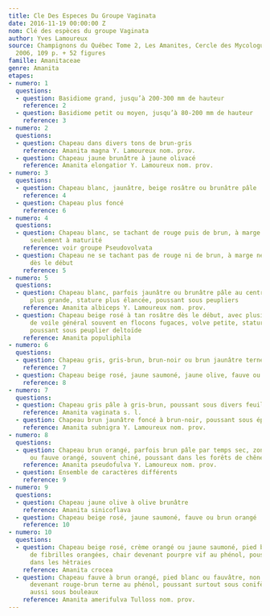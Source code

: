 ```yaml
---
title: Cle Des Especes Du Groupe Vaginata
date: 2016-11-19 00:00:00 Z
nom: Clé des espèces du groupe Vaginata
author: Yves Lamoureux
source: Champignons du Québec Tome 2, Les Amanites, Cercle des Mycologues de Montréal,
  2006, 109 p. + 52 figures
famille: Amanitaceae
genre: Amanita
etapes:
- numero: 1
  questions:
  - question: Basidiome grand, jusqu’à 200-300 mm de hauteur
    reference: 2
  - question: Basidiome petit ou moyen, jusqu’à 80-200 mm de hauteur
    reference: 3
- numero: 2
  questions:
  - question: Chapeau dans divers tons de brun-gris
    reference: Amanita magna Y. Lamoureux nom. prov.
  - question: Chapeau jaune brunâtre à jaune olivacé
    reference: Amanita elongatior Y. Lamoureux nom. prov.
- numero: 3
  questions:
  - question: Chapeau blanc, jaunâtre, beige rosâtre ou brunâtre pâle
    reference: 4
  - question: Chapeau plus foncé
    reference: 6
- numero: 4
  questions:
  - question: Chapeau blanc, se tachant de rouge puis de brun, à marge un peu sillonnée
      seulement à maturité
    reference: voir groupe Pseudovolvata
  - question: Chapeau ne se tachant pas de rouge ni de brun, à marge nettement sillonnée
      dès le début
    reference: 5
- numero: 5
  questions:
  - question: Chapeau blanc, parfois jaunâtre ou brunâtre pâle au centre, nu, volve
      plus grande, stature plus élancée, poussant sous peupliers
    reference: Amanita albiceps Y. Lamoureux nom. prov.
  - question: Chapeau beige rosé à tan rosâtre dès le début, avec plusieurs restes
      de voile général souvent en flocons fugaces, volve petite, stature moins élancée,
      poussant sous peuplier deltoïde
    reference: Amanita populiphila
- numero: 6
  questions:
  - question: Chapeau gris, gris-brun, brun-noir ou brun jaunâtre terne
    reference: 7
  - question: Chapeau beige rosé, jaune saumoné, jaune olive, fauve ou brun orangé
    reference: 8
- numero: 7
  questions:
  - question: Chapeau gris pâle à gris-brun, poussant sous divers feuillus
    reference: Amanita vaginata s. l.
  - question: Chapeau brun jaunâtre foncé à brun-noir, poussant sous épinettes
    reference: Amanita subnigra Y. Lamoureux nom. prov.
- numero: 8
  questions:
  - question: Chapeau brun orangé, parfois brun pâle par temps sec, zoné, pied blanchâtre
      ou fauve orangé, souvent chiné, poussant dans les forêts de chênes et de caryers
    reference: Amanita pseudofulva Y. Lamoureux nom. prov.
  - question: Ensemble de caractères différents
    reference: 9
- numero: 9
  questions:
  - question: Chapeau jaune olive à olive brunâtre
    reference: Amanita sinicoflava
  - question: Chapeau beige rosé, jaune saumoné, fauve ou brun orangé
    reference: 10
- numero: 10
  questions:
  - question: Chapeau beige rosé, crème orangé ou jaune saumoné, pied blanc ou chiné
      de fibrilles orangées, chair devenant pourpre vif au phénol, poussant souvent
      dans les hêtraies
    reference: Amanita crocea
  - question: Chapeau fauve à brun orangé, pied blanc ou fauvâtre, non chiné, chair
      devenant rouge-brun terne au phénol, poussant surtout sous conifères, parfois
      aussi sous bouleaux
    reference: Amanita amerifulva Tulloss nom. prov.
---
```


